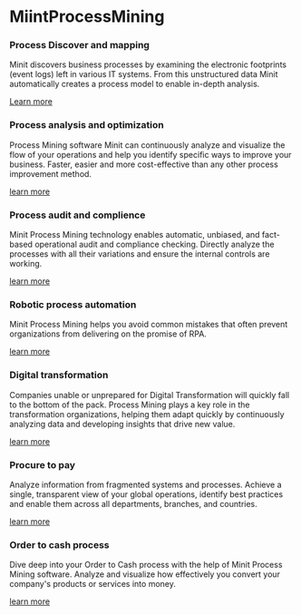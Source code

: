 # MiintProcessMining



### Process Discover and mapping 

Minit discovers business processes by examining the electronic footprints (event logs) left in various IT systems. From this unstructured data Minit automatically creates a process model to enable in-depth analysis.

[Learn more](https://www.minit.io/use-cases/process-discovery-and-process-mapping)

### Process analysis and optimization 

Process Mining software Minit can continuously analyze and visualize the flow of your operations and help you identify specific ways to improve your business. Faster, easier and more cost-effective than any other process improvement method.

[learn more](https://www.minit.io/use-cases/process-analysis-and-process-optimization)

### Process audit and complience 

Minit Process Mining technology enables automatic, unbiased, and fact-based operational audit and compliance checking. Directly analyze the processes with all their variations and ensure the internal controls are working.

[learn more](https://www.minit.io/use-cases/audit-and-compliance)

### Robotic process automation

Minit Process Mining helps you avoid common mistakes that often prevent organizations from delivering on the promise of RPA.

[learn more](https://www.minit.io/use-cases/robotic-process-automation)

### Digital transformation

Companies unable or unprepared for Digital Transformation will quickly fall to the bottom of the pack. Process Mining plays a key role in the transformation organizations, helping them adapt quickly by continuously analyzing data and developing insights that drive new value.

[learn more](https://www.minit.io/use-cases/digital-transformation)

### Procure to pay

Analyze information from fragmented systems and processes. Achieve a single, transparent view of your global operations, identify best practices and enable them across all departments, branches, and countries.


[learn more](https://www.minit.io/use-cases/procure-to-pay)

### Order to cash process 

Dive deep into your Order to Cash process with the help of Minit Process Mining software. Analyze and visualize how effectively you convert your company's products or services into money.

[learn more](https://www.minit.io/use-cases/order-to-cash-process)
